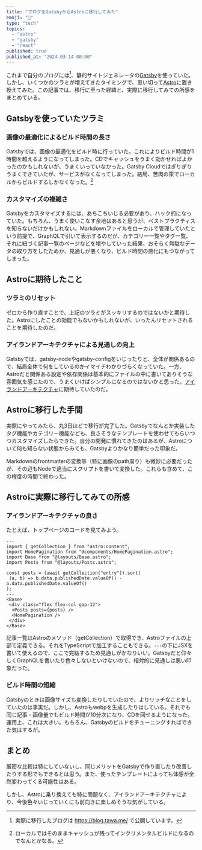 ```yaml
---
title: "ブログをGatsbyからAstroに移行してみた"
emoji: "🚀"
type: "tech"
topics:
  - "astro"
  - "gatsby"
  - "react"
published: true
published_at: "2024-03-14 00:00"
---
```


これまで自分のブログには[^my-blog]、静的サイトジェネレータの[Gatsby](https://www.gatsbyjs.com/)を使っていた。しかし、いくつかのツラミが増えてきたタイミングで、思い切って[Astro](https://astro.build/)に置き換えてみた。この記事では、移行に至った経緯と、実際に移行してみての所感をまとめている。

## Gatsbyを使っていたツラミ

### 画像の最適化によるビルド時間の長さ

Gatsbyでは、画像の最適化をビルド時に行っていた。これによりビルド時間が1時間を超えるようになってしまった。CDでキャッシュをうまく効かせればよかったのかもしれないが、うまくいっていなかった。Gatsby Cloudではぎりぎりうまくできていたが、サービスがなくなってしまった。結局、苦肉の策でローカルからビルドするしかなくなった。[^local-cache-benefit]

### カスタマイズの複雑さ

Gatsbyをカスタマイズするには、あちこちいじる必要があり、ハック的になっていた。もちろん、うまく使いこなす余地はあると思うが、ベストプラクティスを知らないだけかもしれない。Markdownファイルをローカルで管理していたという前提で、GraphQLで引いて表示するのだが、カテゴリー一覧やタグ一覧、それに紐づく記事一覧のページなどを増やしていった結果、おそらく無駄なデータの取り方をしたためか、見通しが悪くなり、ビルド時間の悪化にもつながってしまった。

## Astroに期待したこと

### ツラミのリセット

ゼロから作り直すことで、上記のツラミがスッキリするのではないかと期待した。Astroにしたことの効能でもないかもしれないが、いったんリセットされることを期待したのだ。

### アイランドアーキテクチャによる見通しの向上

Gatsbyでは、gatsby-nodeやgatsby-configをいじったりと、全体が関係あるので、結局全体で何をしているのかイマイチわかりづらくなっていた。一方、Astroだと関係ある設定や依存関係は基本的にファイルの中に書いてありそうな雰囲気を感じたので、うまくいけばシンプルになるのではないかと思った。[アイランドアーキテクチャ](https://docs.astro.build/ja/concepts/islands/)に期待していたのだ。

## Astroに移行した手間

実際にやってみたら、丸3日ほどで移行が完了した。Gatsbyでなんとか実装したタグ機能やカテゴリー機能なども、良さそうなテンプレートを使わせてもらいつつカスタマイズしたらできた。自分の開発に慣れてきたのはあるが、Astroについて何も知らない状態からみても、Gatsbyよりかなり簡単だった印象だ。

Markdownのfrontmatterの変換等（特に画像のpath周り）も微妙に必要だったが、その辺もNodeで適当にスクリプトを書いて変換した。これらも含めて、この程度の時間で終わった。

## Astroに実際に移行してみての所感

### アイランドアーキテクチャの良さ

たとえば、トップページのコードを見てみよう。

```astro
---
import { getCollection } from "astro:content";
import HomePagination from "@components/HomePagination.astro";
import Base from "@layouts/Base.astro";
import Posts from "@layouts/Posts.astro";

const posts = (await getCollection("entry")).sort(
 (a, b) => b.data.publishedDate.valueOf() - a.data.publishedDate.valueOf()
);
---
<Base>
 <div class="flex flex-col gap-12">
  <Posts posts={posts} />
  <HomePagination />
 </div>
</Base>
```

記事一覧はAstroのメソッド（getCollection）で取得でき、Astroファイルの上部で定義できる。それをTypeScriptで加工することもできる。`---`の下にJSXを書いて使えるので、ここで完結するため見通しがかなりいい。Gatsbyだと仰々しくGraphQLを書いたり色々しないといけないので、相対的に見通しは悪い印象だった。

### ビルド時間の短縮

Gatsbyのときは画像サイズも変換したりしていたので、よりリッチなことをしていたのは事実だ。しかし、Astroもwebpを生成したりはしている。それでも同じ記事・画像量でもビルド時間が10分次になり、CDを回せるようになった。運用上、これは大きい。もちろん、Gatsbyのビルドをチューニングすればできた気はするが。

## まとめ

厳密な比較は特にしていないし、同じメリットをGatsbyで作り直したり改善したりする形でもできるとは思う。また、使ったテンプレートによっても体感が全然変わってくる可能性はある。

しかし、Astroに乗り換えても特に問題なく、アイランドアーキテクチャにより、今後色々いじっていくにも前向きに楽しめそうな気がしている。

[^local-cache-benefit]: ローカルではそのままキャッシュが残ってインクリメンタルビルドになるのでなんとかなる。
[^my-blog]: 実際に移行したブログは https://blog.tawa.me/ で公開しています。
